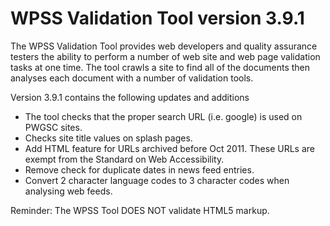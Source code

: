 # WPSS Validation Tool version 3.9.1

The WPSS Validation Tool provides web developers and quality assurance testers the ability to perform a number of web site and web page validation tasks at one time. The tool crawls a site to find all of the documents then analyses each document with a number of validation tools.

Version 3.9.1 contains the following updates and additions
- The tool checks that the proper search URL (i.e. google) is used on PWGSC sites.
- Checks site title values on splash pages.
- Add HTML feature for URLs archived before Oct 2011. These URLs are exempt from the Standard on Web Accessibility.
- Remove check for duplicate dates in news feed entries.
- Convert 2 character language codes to 3 character codes when analysing web feeds.

Reminder: The WPSS Tool DOES NOT validate HTML5 markup.
